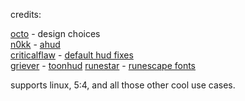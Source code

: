 credits:

[octo](https://steamcommunity.com/id/octo_f/) - design choices<br>
[n0kk](https://github.com/n0kk) - [ahud](https://github.com/n0kk/ahud)<br>
[criticalflaw](https://github.com/CriticalFlaw) - [default hud fixes](https://github.com/CriticalFlaw/TF2HUD.Fixes)<br>
[griever](https://steamcommunity.com/id/griiver/) - [toonhud](https://toonhud.com/)
[runestar](https://github.com/runestar/) - [runescape fonts](https://github.com/runestar/fonts)

supports linux, 5:4, and all those other cool use cases.
